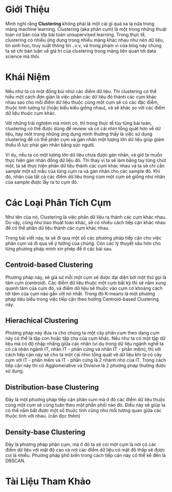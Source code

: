 
# Giới Thiệu

Mình nghĩ rằng **Clustering** không phải là một cái gì quá xa lạ nữa trong mảng machine learning. Clustering (aka phân cụm) là một trong những thuật toán cơ bản của lớp bài toán unsupervised learning. Trong thực tế, clustering có nhiều ứng dụng trong nhiều mảng khác nhau như nén dữ liệu, tin sinh học, truy xuất thông tin ..v.v, và trong phạm vi của blog này chúng ta sẽ chỉ bàn luận về giá trị của clustering trong mảng liên quan tới data science mà thôi.

# Khái Niệm

Nếu như ta có một đống bùi nhùi các điểm dữ liệu. Thì clustering có thể hiểu một cách đơn giản là việc phân các dữ liệu đó thành các cụm khác nhau sao cho mỗi điểm dữ liệu thuộc cùng một cụm sẽ có các đặc điểm, thuộc tính tương tự (hoặc kiểu kiểu giống nhau), và sẽ khác so với các điểm dữ liệu thuộc cụm khác.

Với những trải nghiệm mà mình có, thì trong thực tế tùy từng bài toán, clustering có thể được dùng để review và có cái nhìn tổng quát hơn về dữ liệu, hay một trong những ứng dụng mình thường thấy là việc sử dụng clustering để có thể phân cụm và gán nhãn một lượng lớn dữ liệu giúp giảm thiểu lỗ lực phải gán nhãn bằng sức người.

Ví dụ, nếu ta có một lượng lớn dữ liệu chưa được gán nhãn, và giờ ta muốn thực hiện gán nhãn đống dữ liệu đó. Thì thay vì ta sẽ làm bằng tay từng chút một, ta sẽ thực hiện phân dữ liệu thành các cụm khác nhau và ta sẽ chỉ cần sample một số mẫu của từng cụm ra và gán nhãn cho các sample đó. Khi đó, nhãn của tất cả các điểm dữ liệu trong cùm một cụm sẽ giống như nhãn của sample được lấy ra từ cụm đó.

# Các Loại Phân Tích Cụm

Như tên của nó, Clustering là việc phân dữ liệu ra thành các cụm khác nhau. Do vậy, cũng như bao thuật toán khác, sẽ có nhiều cách tiếp cận khác nhau để có thể phân dữ liệu thành các cụm khác nhau.

Trong bài viết này, ta sẽ đi qua một số các phương pháp tiếp cận cho việc phân cụm và đi qua về ý tưởng của chúng. Còn các lý thuyết sâu hơn cho từng phương pháp mình xin phép để ở các bài sau.

## Centroid-based Clustering

Phương pháp này, sẽ giả sử mỗi một cụm sẽ được đại diện bởi một thứ gọi là tâm cụm (centroid). Các điểm dữ liệu thuộc một cụm bất kỳ thì sẽ nằm xung quanh tâm của cụm đó, và điểm dữ liệu sẽ thuộc vào cụm có khoảng cách tới tâm của cụm nào gần với nó nhất. Trong đó K-means là một phương pháp tiêu biểu trong việc tiếp cận theo hướng Centroid-based Clustering này.

## Hierachical Clustering

Phương pháp này đưa ra cho chúng ta một cây phân cụm theo dạng cụm này có thể là tập con hoặc tập cha của cụm khác. Nếu như ta có một tập dữ liệu mà có độ nhập nhằng giữa các nhãn (ví dụ trong dữ liệu ngành nghề ta có cả nhãn ngành IT, nhãn IT - phần cứng và nhãn IT - phần mềm), thì với cách tiếp cận này sẽ cho ta một cái nhìn tổng quát vê dữ liệu khi ta có cây cụm với IT - phần mềm và IT - phần cứng là 2 nhánh nhỏ của IT. Trong cách tiếp cận này thì có Agglomerative và Divisive là 2 phương pháp thường được sử dụng.

## Distribution-base Clustering

Đây là một phương pháp tiếp cận phân cụm mà ở đó các điểm dữ liệu thuộc cùng một cụm sẽ cùng tuân theo một phân phối nào đó. Điều này sẽ giúp ta có thể nắm bắt được một số thuộc tính cũng như mối tương quan giữa các thuộc tinh với nhau. (cần đọc thêm)

## Density-base Clustering

Đây là phương pháp phận cụm, mà ở đó ta sẽ coi một cụm là nơi có các điểm dữ liệu với mật độ cao và nơi các điểm dữ liệu có mật độ thấp sẽ được coi là nhiễu. Phương pháp phổ biến trong cách tiếp cận này có thể kể đến là DBSCAN.

# Tài Liệu Tham Khảo

